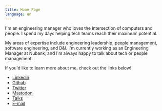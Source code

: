 ```yaml
---
title: Home Page
language: en
---
```


I'm an engineering manager who loves the intersection of computers and people. I spend my days helping tech teams reach their maximum potential.

My areas of expertise include engineering leadership, people management, software engineering, and D&I. I'm currently working as an Engineering Manager at Nubank, and I'm always happy to talk about tech or people management.

If you'd like to learn more about me, check out the links below!

- [Linkedin](https://linkedin.com/in/diegocoxta)
- [Github](https://github.com/diegocoxta)
- [Twitter](https://twitter.com/diegocoxta)
- [Mastodon](https://mastodon.social/@diegocoxta)
- [Talks](/en/tags/talks)
- [E-mail](mailto:diego@diegocosta.me)
